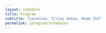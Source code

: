 ```yaml
---
layout: schedule
title: Program
subtitle: "Location: Illini Union, Room 314"
permalink: /program/schedule/
---
```


